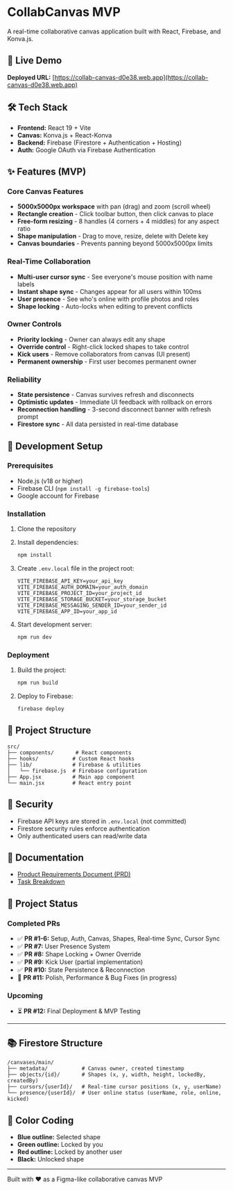 # CollabCanvas MVP

A real-time collaborative canvas application built with React, Firebase, and Konva.js.

## 🚀 Live Demo

**Deployed URL:** [https://collab-canvas-d0e38.web.app](https://collab-canvas-d0e38.web.app)

## 🛠️ Tech Stack

- **Frontend:** React 19 + Vite
- **Canvas:** Konva.js + React-Konva
- **Backend:** Firebase (Firestore + Authentication + Hosting)
- **Auth:** Google OAuth via Firebase Authentication

## ✨ Features (MVP)

### Core Canvas Features
- **5000x5000px workspace** with pan (drag) and zoom (scroll wheel)
- **Rectangle creation** - Click toolbar button, then click canvas to place
- **Free-form resizing** - 8 handles (4 corners + 4 middles) for any aspect ratio
- **Shape manipulation** - Drag to move, resize, delete with Delete key
- **Canvas boundaries** - Prevents panning beyond 5000x5000px limits

### Real-Time Collaboration
- **Multi-user cursor sync** - See everyone's mouse position with name labels
- **Instant shape sync** - Changes appear for all users within 100ms
- **User presence** - See who's online with profile photos and roles
- **Shape locking** - Auto-locks when editing to prevent conflicts

### Owner Controls
- **Priority locking** - Owner can always edit any shape
- **Override control** - Right-click locked shapes to take control
- **Kick users** - Remove collaborators from canvas (UI present)
- **Permanent ownership** - First user becomes permanent owner

### Reliability
- **State persistence** - Canvas survives refresh and disconnects
- **Optimistic updates** - Immediate UI feedback with rollback on errors
- **Reconnection handling** - 3-second disconnect banner with refresh prompt
- **Firestore sync** - All data persisted in real-time database

## 🏃 Development Setup

### Prerequisites

- Node.js (v18 or higher)
- Firebase CLI (`npm install -g firebase-tools`)
- Google account for Firebase

### Installation

1. Clone the repository
2. Install dependencies:
   ```bash
   npm install
   ```

3. Create `.env.local` file in the project root:
   ```
   VITE_FIREBASE_API_KEY=your_api_key
   VITE_FIREBASE_AUTH_DOMAIN=your_auth_domain
   VITE_FIREBASE_PROJECT_ID=your_project_id
   VITE_FIREBASE_STORAGE_BUCKET=your_storage_bucket
   VITE_FIREBASE_MESSAGING_SENDER_ID=your_sender_id
   VITE_FIREBASE_APP_ID=your_app_id
   ```

4. Start development server:
   ```bash
   npm run dev
   ```

### Deployment

1. Build the project:
   ```bash
   npm run build
   ```

2. Deploy to Firebase:
   ```bash
   firebase deploy
   ```

## 📁 Project Structure

```
src/
├── components/       # React components
├── hooks/           # Custom React hooks
├── lib/             # Firebase & utilities
│   └── firebase.js  # Firebase configuration
├── App.jsx          # Main app component
└── main.jsx         # React entry point
```

## 🔐 Security

- Firebase API keys are stored in `.env.local` (not committed)
- Firestore security rules enforce authentication
- Only authenticated users can read/write data

## 📖 Documentation

- [Product Requirements Document (PRD)](../PRD.md)
- [Task Breakdown](../tasks.md)

## 🎯 Project Status

### Completed PRs

- ✅ **PR #1-6:** Setup, Auth, Canvas, Shapes, Real-time Sync, Cursor Sync
- ✅ **PR #7:** User Presence System  
- ✅ **PR #8:** Shape Locking + Owner Override
- ✅ **PR #9:** Kick User (partial implementation)
- ✅ **PR #10:** State Persistence & Reconnection
- 🚧 **PR #11:** Polish, Performance & Bug Fixes (in progress)

### Upcoming
- ⏳ **PR #12:** Final Deployment & MVP Testing

---

## 📚 Firestore Structure

```
/canvases/main/
├── metadata/           # Canvas owner, created timestamp
├── objects/{id}/       # Shapes (x, y, width, height, lockedBy, createdBy)
├── cursors/{userId}/   # Real-time cursor positions (x, y, userName)
└── presence/{userId}/  # User online status (userName, role, online, kicked)
```

## 🎨 Color Coding

- **Blue outline:** Selected shape
- **Green outline:** Locked by you
- **Red outline:** Locked by another user  
- **Black:** Unlocked shape

---

Built with ❤️ as a Figma-like collaborative canvas MVP
